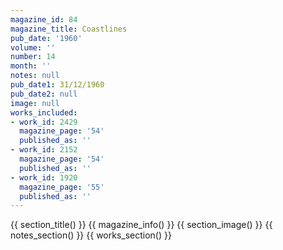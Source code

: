 ```yaml
---
magazine_id: 84
magazine_title: Coastlines
pub_date: '1960'
volume: ''
number: 14
month: ''
notes: null
pub_date1: 31/12/1960
pub_date2: null
image: null
works_included:
- work_id: 2429
  magazine_page: '54'
  published_as: ''
- work_id: 2152
  magazine_page: '54'
  published_as: ''
- work_id: 1920
  magazine_page: '55'
  published_as: ''
---
```


{{ section_title() }}
{{ magazine_info() }}
{{ section_image() }}
{{ notes_section() }}
{{ works_section() }}
